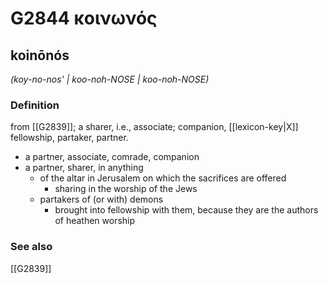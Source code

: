 # G2844 κοινωνός

## koinōnós

_(koy-no-nos' | koo-noh-NOSE | koo-noh-NOSE)_

### Definition

from [[G2839]]; a sharer, i.e., associate; companion, [[lexicon-key|X]] fellowship, partaker, partner.

- a partner, associate, comrade, companion
- a partner, sharer, in anything
  - of the altar in Jerusalem on which the sacrifices are offered
    - sharing in the worship of the Jews
  - partakers of (or with) demons
    - brought into fellowship with them, because they are the authors of heathen worship

### See also

[[G2839]]

